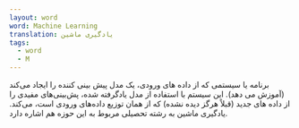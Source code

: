 ```yaml
---
layout: word
word: Machine Learning
translation: یادگیری ماشین
tags:
  - word
  - M
---
```

برنامه یا سیستمی که از داده های ورودی، یک مدل پیش بینی کننده را ایجاد می‌کند (آموزش می دهد). این سیستم با استفاده از مدل یادگرفته شده، پش‌بینی‌های مفیدی را از داده های جدید (قبلاً هرگز دیده نشده) که از همان توزیع داده‌های ورودی است، می‌کند. یادگیری ماشین به رشته تحصیلی مربوط به این حوزه هم اشاره دارد.

[](<>)